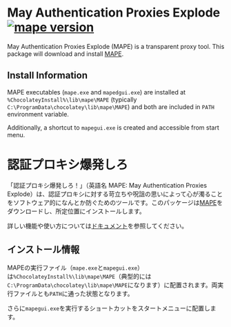 
<!-- First 2 lines are stripped by AU -->
# May Authentication Proxies Explode [![mape version][mape_version]][mape_package]

[mape_version]: https://img.shields.io/chocolatey/v/mape.svg
[mape_package]: https://chocolatey.org/packages/mape

May Authentication Proxies Explode (MAPE) is a transparent proxy tool. This package will download and install [MAPE](https://github.com/ipponshimeji/MAPE).

## Install Information

MAPE executables (`mape.exe` and `mapedgui.exe`) are installed at `%ChocolateyInstall%\lib\mape\MAPE` (typically `C:\ProgramData\chocolatey\lib\mape\MAPE`) and both are included in `PATH` environment variable.

Additionally, a shortcut to `mapegui.exe` is created and accessible from start menu.

# 認証プロキシ爆発しろ

「認証プロキシ爆発しろ！」（英語名 MAPE: May Authentication Proxies Explode）は、認証プロキシに対する苛立ちや呪詛の思いによって心が濁ることをソフトウェア的になんとか防ぐためのツールです。このパッケージは[MAPE](https://github.com/ipponshimeji/MAPE)をダウンロードし、所定位置にインストールします。

詳しい機能や使い方については[ドキュメント](https://github.com/ipponshimeji/MAPE/blob/master/Documentation/ja/Index.md)を参照してください。

## インストール情報

MAPEの実行ファイル（`mape.exe`と`mapegui.exe`）は`%ChocolateyInstall%\lib\mape\MAPE`（典型的には`C:\ProgramData\chocolatey\lib\mape\MAPE`になります）に配置されます。両実行ファイルとも`PATH`に通った状態となります。

さらに`mapegui.exe`を実行するショートカットをスタートメニューに配置します。
